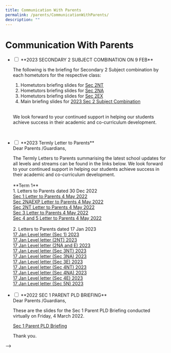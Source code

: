 ```yaml
---
title: Communication With Parents
permalink: /parents/CommunicationWithParents/
description: ""
---
```

<h1>Communication With Parents</h1>

<ul class="jekyllcodex_accordion">
<li>
<input type="checkbox" id="accordion1">
<label for="accordion1">**2023 SECONDARY 2 SUBJECT COMBINATION ON 9 FEB**
</label>
<div>
<p>The following is the briefing for Secondary 2 Subject combination by each hometutors for the respective class:
	
<br>

1.  Hometutors briefing slides for <a href="/files/2023%20Sec%202%20Sub%20Combi/Sec%202NT%20Subj%20Combi%20briefing%20by%20HTs%20for%20website.pdf">Sec 2NT</a><br>
2.  Hometutors briefing slides for <a href="/files/2023%20Sec%202%20Sub%20Combi/Sec%202NA%20Subj%20Combi%20Briefing%20by%20HTs%20for%20website.pdf">Sec 2NA</a><br>
3.  Hometutors briefing slides for <a href="/files/2023%20Sec%202%20Sub%20Combi/Sec%202E%20Subj%20Combi%20Briefing%20by%20HTs%20for%20website.pdf">Sec 2EX</a><br>
4.  Main briefing slides for <a href="/files/2023%20Sec%202%20Sub%20Combi/Sec%202%20Subj%20combi_2023%20for%20website.pdf">2023 Sec 2 Subject Combination</a><br>
<br>

We look forward to your continued support in helping our students achieve success in their academic and co-curriculum development.</p></div></li>
<br>
<li>	
<input type="checkbox" id="accordion2">
<label for="accordion2">**2023 Termly Letter to Parents**</label>
<br />
<div>Dear Parents /Guardians,</div>
<p><div>The Termly Letters to Parents summarising the latest school updates for all levels and streams can be found in the links below. We look forward to your continued support in helping our students achieve success in their academic and co-curriculum development.<br /><br /></div>

<div>**Term 1**<br />
1. Letters to Parents dated 30 Dec 2022<br>
<a href="/files/Sec 1 Letter to Parents 4 May 2022.pdf">Sec 1 Letter to Parents 4 May 2022</a><br>
<a href="/files/Sec 2NAEXP Letter to Parents 4 May 2022.pdf">Sec 2NAEXP Letter to Parents 4 May 2022</a><br>
<a href="/files/Sec 2NT Letter to Parents 4 May 2022.pdf">Sec 2NT Letter to Parents 4 May 2022</a><br>
<a href="/files/Sec 3 Letter to Parents 4 May 2022.pdf">Sec 3 Letter to Parents 4 May 2022</a><br>
<a href="/files/Sec 4 and 5 Letter to Parents 4 May 2022.pdf">Sec 4 and 5 Letter to Parents 4 May 2022</a></div><br>

<div>2. Letters to Parents dated 17 Jan 2023<br>
<a href="">17 Jan Level letter (Sec 1) 2023</a><br>
<a href="/files/2023%20Termly%20Letter%20to%20Parents/17%20Jan%20Level%20letter%20Sec%201%202023.pdf">17 Jan Level letter (2NT) 2023</a><br>
<a href="">17 Jan Level letter (2NA and E) 2023</a><br>
<a href="/files/2023%20Termly%20Letter%20to%20Parents/17%20Jan%20Level%20letter%20Sec%203%20NT%202023.pdf">17 Jan Level letter (Sec 3NT) 2023</a><br>
<a href="/files/2023%20Termly%20Letter%20to%20Parents/17%20Jan%20Level%20letter%20Sec%203%20NA%202023.pdf">17 Jan Level letter (Sec 3NA) 2023</a><br>
<a href="/files/2023%20Termly%20Letter%20to%20Parents/17%20Jan%20Level%20letter%20Sec%203%20E%202023.pdf">17 Jan Level letter (Sec 3E) 2023</a><br>
<a href="/files/2023%20Termly%20Letter%20to%20Parents/17%20Jan%20Level%20letter%20Sec%204%20NT%202023.pdf">17 Jan Level letter (Sec 4NT) 2023</a><br>
<a href="/files/2023%20Termly%20Letter%20to%20Parents/17%20Jan%20Level%20letter%20Sec%204%20NA%202023">17 Jan Level letter (Sec 4NA) 2023</a><br>
<a href="/files/2023%20Termly%20Letter%20to%20Parents/17%20Jan%20Level%20letter%20Sec%204%20E%202023">17 Jan Level letter (Sec 4E) 2023</a><br>
<a href="/files/2023%20Termly%20Letter%20to%20Parents/17%20Jan%20Level%20letter%20Sec%205%20N%202023.pdf">17 Jan Level letter (Sec 5N) 2023</a></div><br>
</div>
</li>
	
<li>
<input type="checkbox" id="accordion3">
<label for="accordion3">**2022 SEC 1 PARENT PLD BRIEFING**</label>

<div>
Dear Parents /Guardians,<br>

These are the slides for the Sec 1 Parent PLD Briefing conducted virtually on Friday, 4 March 2022.<br>

<a href="/files/Sec 1 Parent PLD Briefing.pdf">Sec 1 Parent PLD Briefing</a><br>

Thank you.
</div>
</li>
</ul> -->